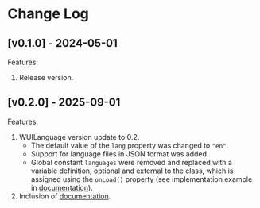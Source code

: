 # Change Log

## [v0.1.0] - 2024-05-01

Features:

1. Release version.

## [v0.2.0] - 2025-09-01

Features:

1. WUILanguage version update to 0.2.
	- The default value of the `lang` property was changed to `"en"`.
	- Support for language files in JSON format was added.
	- Global constant `languages` were removed and replaced with a variable definition, optional and external to the class, which is assigned using the `onLoad()` property (see implementation example in [documentation](./README.md?#wuiLanguage)).
2. Inclusion of [documentation](./README.md).